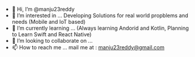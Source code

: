 - 👋 Hi, I’m @manju23reddy
- 👀 I’m interested in ... Developing Solutions for real world propblems and needs (Mobile and IoT based)
- 🌱 I’m currently learning ... (Always learning Andorid and Kotlin, Planning to Learn Swift and React Native)
- 💞️ I’m looking to collaborate on ...
- 📫 How to reach me ... mail me at : manju23reddy@gmail.com

<!---
manju23reddy/manju23reddy is a ✨ special ✨ repository because its `README.md` (this file) appears on your GitHub profile.
You can click the Preview link to take a look at your changes.
--->
